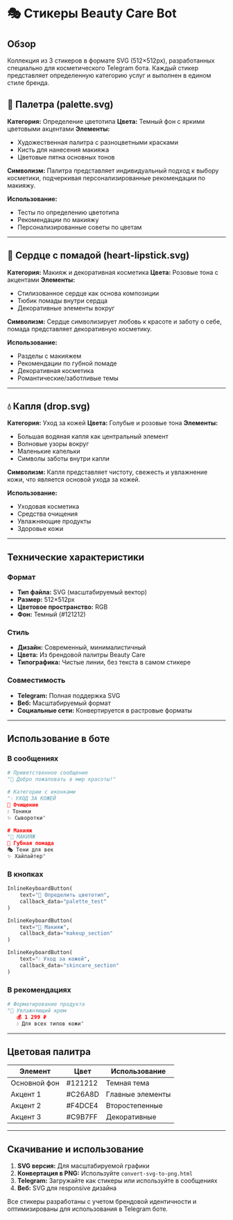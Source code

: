 # 🎭 Стикеры Beauty Care Bot

## Обзор

Коллекция из 3 стикеров в формате SVG (512×512px), разработанных специально для косметического Telegram бота. Каждый стикер представляет определенную категорию услуг и выполнен в едином стиле бренда.

## 🎨 Палетра (palette.svg)

**Категория:** Определение цветотипа
**Цвета:** Темный фон с яркими цветовыми акцентами
**Элементы:**
- Художественная палитра с разноцветными красками
- Кисть для нанесения макияжа
- Цветовые пятна основных тонов

**Символизм:**
Палитра представляет индивидуальный подход к выбору косметики, подчеркивая персонализированные рекомендации по макияжу.

**Использование:**
- Тесты по определению цветотипа
- Рекомендации по макияжу
- Персонализированные советы по цветам

---

## 💄 Сердце с помадой (heart-lipstick.svg)

**Категория:** Макияж и декоративная косметика
**Цвета:** Розовые тона с акцентами
**Элементы:**
- Стилизованное сердце как основа композиции
- Тюбик помады внутри сердца
- Декоративные элементы вокруг

**Символизм:**
Сердце символизирует любовь к красоте и заботу о себе, помада представляет декоративную косметику.

**Использование:**
- Разделы с макияжем
- Рекомендации по губной помаде
- Декоративная косметика
- Романтические/заботливые темы

---

## 💧 Капля (drop.svg)

**Категория:** Уход за кожей
**Цвета:** Голубые и розовые тона
**Элементы:**
- Большая водяная капля как центральный элемент
- Волновые узоры вокруг
- Маленькие капельки
- Символы заботы внутри капли

**Символизм:**
Капля представляет чистоту, свежесть и увлажнение кожи, что является основой ухода за кожей.

**Использование:**
- Уходовая косметика
- Средства очищения
- Увлажняющие продукты
- Здоровье кожи

---

## Технические характеристики

### Формат
- **Тип файла:** SVG (масштабируемый вектор)
- **Размер:** 512×512px
- **Цветовое пространство:** RGB
- **Фон:** Темный (#121212)

### Стиль
- **Дизайн:** Современный, минималистичный
- **Цвета:** Из брендовой палитры Beauty Care
- **Типографика:** Чистые линии, без текста в самом стикере

### Совместимость
- **Telegram:** Полная поддержка SVG
- **Веб:** Масштабируемый формат
- **Социальные сети:** Конвертируется в растровые форматы

---

## Использование в боте

### В сообщениях
```python
# Приветственное сообщение
"🎨 Добро пожаловать в мир красоты!"

# Категории с иконками
"💧 УХОД ЗА КОЖЕЙ
🧼 Очищение
💧 Тоники
✨ Сыворотки"

# Макияж
"💄 МАКИЯЖ
💄 Губная помада
🎭 Тени для век
✨ Хайлайтер"
```

### В кнопках
```python
InlineKeyboardButton(
    text="🎨 Определить цветотип",
    callback_data="palette_test"
)

InlineKeyboardButton(
    text="💄 Макияж",
    callback_data="makeup_section"
)

InlineKeyboardButton(
    text="💧 Уход за кожей",
    callback_data="skincare_section"
)
```

### В рекомендациях
```python
# Форматирование продукта
"🧴 Увлажняющий крем
   💰 1 299 ₽
   💧 Для всех типов кожи"
```

---

## Цветовая палитра

| Элемент | Цвет | Использование |
|---------|------|---------------|
| Основной фон | #121212 | Темная тема |
| Акцент 1 | #C26A8D | Главные элементы |
| Акцент 2 | #F4DCE4 | Второстепенные |
| Акцент 3 | #C9B7FF | Декоративные |

---

## Скачивание и использование

1. **SVG версия:** Для масштабируемой графики
2. **Конвертация в PNG:** Используйте `convert-svg-to-png.html`
3. **Telegram:** Загружайте как стикеры или используйте в сообщениях
4. **Веб:** SVG для responsive дизайна

Все стикеры разработаны с учетом брендовой идентичности и оптимизированы для использования в Telegram боте.





